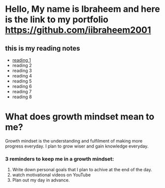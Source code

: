 # Hello, My name is Ibraheem and here is the link to my portfolio https://github.com/iibraheem2001

## this is my reading notes 
- [reading 1](https://github.com/iibraheem2001/reading-notes/blob/main/Learningmarkdown.md)
- reading 2
- reading 3
- reading 4
- reading 5
- reading 6
- reading 7
- reading 8

# What does growth mindset mean to me?
Growth mindset is the understanding and fulfilment of making more progress everyday. I plan to grow wiser and gain knowledge everyday.
### 3 reminders to keep me in a growth mindset:
1. Write down personal goals that I plan to achive at the end of the day.
2. watch motivational videos on YouTube
3. Plan out my day in advance.
